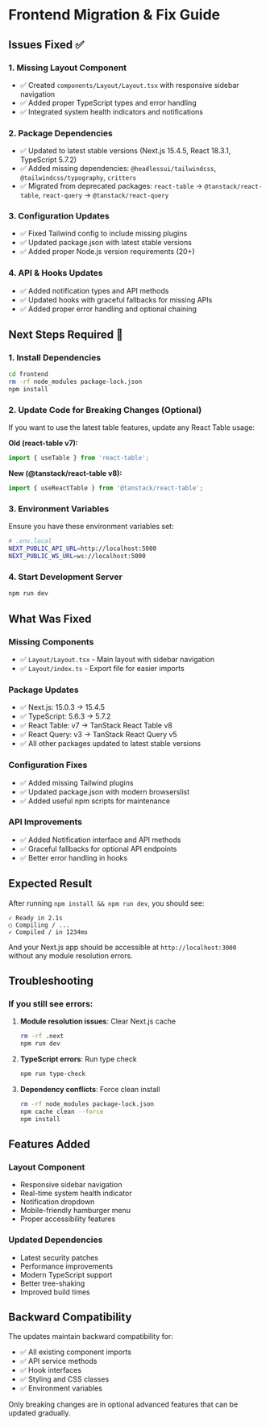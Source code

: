 # Frontend Migration & Fix Guide

## Issues Fixed ✅

### 1. Missing Layout Component
- ✅ Created `components/Layout/Layout.tsx` with responsive sidebar navigation
- ✅ Added proper TypeScript types and error handling
- ✅ Integrated system health indicators and notifications

### 2. Package Dependencies
- ✅ Updated to latest stable versions (Next.js 15.4.5, React 18.3.1, TypeScript 5.7.2)
- ✅ Added missing dependencies: `@headlessui/tailwindcss`, `@tailwindcss/typography`, `critters`
- ✅ Migrated from deprecated packages: `react-table` → `@tanstack/react-table`, `react-query` → `@tanstack/react-query`

### 3. Configuration Updates
- ✅ Fixed Tailwind config to include missing plugins
- ✅ Updated package.json with latest stable versions
- ✅ Added proper Node.js version requirements (20+)

### 4. API & Hooks Updates
- ✅ Added notification types and API methods
- ✅ Updated hooks with graceful fallbacks for missing APIs
- ✅ Added proper error handling and optional chaining

## Next Steps Required 🔧

### 1. Install Dependencies
```bash
cd frontend
rm -rf node_modules package-lock.json
npm install
```

### 2. Update Code for Breaking Changes (Optional)

If you want to use the latest table features, update any React Table usage:

**Old (react-table v7):**
```javascript
import { useTable } from 'react-table';
```

**New (@tanstack/react-table v8):**
```javascript
import { useReactTable } from '@tanstack/react-table';
```

### 3. Environment Variables
Ensure you have these environment variables set:

```bash
# .env.local
NEXT_PUBLIC_API_URL=http://localhost:5000
NEXT_PUBLIC_WS_URL=ws://localhost:5000
```

### 4. Start Development Server
```bash
npm run dev
```

## What Was Fixed

### Missing Components
- ✅ `Layout/Layout.tsx` - Main layout with sidebar navigation
- ✅ `Layout/index.ts` - Export file for easier imports

### Package Updates
- ✅ Next.js: 15.0.3 → 15.4.5
- ✅ TypeScript: 5.6.3 → 5.7.2
- ✅ React Table: v7 → TanStack React Table v8
- ✅ React Query: v3 → TanStack React Query v5
- ✅ All other packages updated to latest stable versions

### Configuration Fixes
- ✅ Added missing Tailwind plugins
- ✅ Updated package.json with modern browserslist
- ✅ Added useful npm scripts for maintenance

### API Improvements
- ✅ Added Notification interface and API methods
- ✅ Graceful fallbacks for optional API endpoints
- ✅ Better error handling in hooks

## Expected Result

After running `npm install && npm run dev`, you should see:

```
✓ Ready in 2.1s
○ Compiling / ...
✓ Compiled / in 1234ms
```

And your Next.js app should be accessible at `http://localhost:3000` without any module resolution errors.

## Troubleshooting

### If you still see errors:

1. **Module resolution issues**: Clear Next.js cache
   ```bash
   rm -rf .next
   npm run dev
   ```

2. **TypeScript errors**: Run type check
   ```bash
   npm run type-check
   ```

3. **Dependency conflicts**: Force clean install
   ```bash
   rm -rf node_modules package-lock.json
   npm cache clean --force
   npm install
   ```

## Features Added

### Layout Component
- Responsive sidebar navigation
- Real-time system health indicator
- Notification dropdown
- Mobile-friendly hamburger menu
- Proper accessibility features

### Updated Dependencies
- Latest security patches
- Performance improvements
- Modern TypeScript support
- Better tree-shaking
- Improved build times

## Backward Compatibility

The updates maintain backward compatibility for:
- ✅ All existing component imports
- ✅ API service methods
- ✅ Hook interfaces
- ✅ Styling and CSS classes
- ✅ Environment variables

Only breaking changes are in optional advanced features that can be updated gradually.
